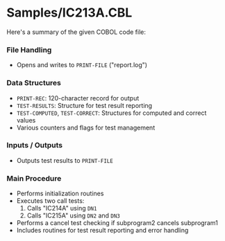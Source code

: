 # Samples/IC213A.CBL

Here's a summary of the given COBOL code file:

### File Handling
- Opens and writes to `PRINT-FILE` ("report.log")

### Data Structures
- `PRINT-REC`: 120-character record for output
- `TEST-RESULTS`: Structure for test result reporting
- `TEST-COMPUTED`, `TEST-CORRECT`: Structures for computed and correct values
- Various counters and flags for test management

### Inputs / Outputs
- Outputs test results to `PRINT-FILE`

### Main Procedure
- Performs initialization routines
- Executes two call tests:
  1. Calls "IC214A" using `DN1`
  2. Calls "IC215A" using `DN2` and `DN3`
- Performs a cancel test checking if subprogram2 cancels subprogram1
- Includes routines for test result reporting and error handling
